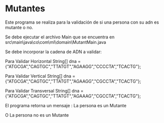 # Mutantes

Este programa se realiza para la validación de si una persona con su adn es mutante o no.

Se debe ejecutar el archivo Main que se encuentra en src\main\java\co\com\ml\domain\MutantMain.java

Se debe incorporar la cadena de ADN a validar:

Para Validar Horizontal
String[] dna = {"ATGCGA","CAGTGC","TTATGT","AGAAGG","CCCCTA","TCACTG"};

Para Validar Vertical
String[] dna = {"ATGCGA","CAGTGC","TTATGT","AGAAGG","CGCCTA","TCACTG"};

Para Validar Transversal
String[] dna = {"ATGCGA","CAGTGC","TTATGT","AGAAAG","CGCCTA","TCACTG"};

El programa retorna un mensaje :
La persona es un Mutante

O 
La persona no es un Mutante
